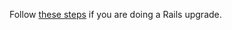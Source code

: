 Follow [these steps](https://guides.rubyonrails.org/upgrading_ruby_on_rails.html) if you are doing a Rails upgrade.

